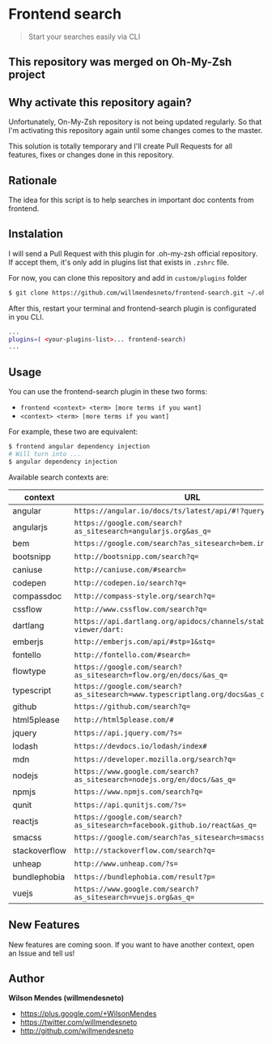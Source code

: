 # Frontend search

> Start your searches easily via CLI

## This repository was merged on Oh-My-Zsh project

## Why activate this repository again?

Unfortunately, On-My-Zsh repository is not being updated regularly. So that I'm activating this repository again until some changes comes to the master.

This solution is totally temporary and I'll create Pull Requests for all features, fixes or changes done in this repository.

## Rationale

The idea for this script is to help searches in important doc contents from frontend.

## Instalation

I will send a Pull Request with this plugin for .oh-my-zsh official repository. If accept them, it's only add in plugins list that exists in `.zshrc` file.

For now, you can clone this repository and add in `custom/plugins` folder

```bash
$ git clone https://github.com/willmendesneto/frontend-search.git ~/.oh-my-zsh/custom/plugins/frontend-search
```

After this, restart your terminal and frontend-search plugin is configurated in you CLI.

```bash
...
plugins=( <your-plugins-list>... frontend-search)
...
```

## Usage

You can use the frontend-search plugin in these two forms:

- `frontend <context> <term> [more terms if you want]`
- `<context> <term> [more terms if you want]`

For example, these two are equivalent:

```zsh
$ frontend angular dependency injection
# Will turn into ...
$ angular dependency injection
```

Available search contexts are:

| context       | URL                                                                         |
| ------------- | --------------------------------------------------------------------------- |
| angular       | `https://angular.io/docs/ts/latest/api/#!?query=`                           |
| angularjs     | `https://google.com/search?as_sitesearch=angularjs.org&as_q=`               |
| bem           | `https://google.com/search?as_sitesearch=bem.info&as_q=`                    |
| bootsnipp     | `http://bootsnipp.com/search?q=`                                            |
| caniuse       | `http://caniuse.com/#search=`                                               |
| codepen       | `http://codepen.io/search?q=`                                               |
| compassdoc    | `http://compass-style.org/search?q=`                                        |
| cssflow       | `http://www.cssflow.com/search?q=`                                          |
| dartlang      | `https://api.dartlang.org/apidocs/channels/stable/dartdoc-viewer/dart:`     |
| emberjs       | `http://emberjs.com/api/#stp=1&stq=`                                        |
| fontello      | `http://fontello.com/#search=`                                              |
| flowtype      | `https://google.com/search?as_sitesearch=flow.org/en/docs/&as_q=`           |
| typescript    | `https://google.com/search?as_sitesearch=www.typescriptlang.org/docs&as_q=` |
| github        | `https://github.com/search?q=`                                              |
| html5please   | `http://html5please.com/#`                                                  |
| jquery        | `https://api.jquery.com/?s=`                                                |
| lodash        | `https://devdocs.io/lodash/index#`                                          |
| mdn           | `https://developer.mozilla.org/search?q=`                                   |
| nodejs        | `https://www.google.com/search?as_sitesearch=nodejs.org/en/docs/&as_q=`     |
| npmjs         | `https://www.npmjs.com/search?q=`                                           |
| qunit         | `https://api.qunitjs.com/?s=`                                               |
| reactjs       | `https://google.com/search?as_sitesearch=facebook.github.io/react&as_q=`    |
| smacss        | `https://google.com/search?as_sitesearch=smacss.com&as_q=`                  |
| stackoverflow | `http://stackoverflow.com/search?q=`                                        |
| unheap        | `http://www.unheap.com/?s=`                                                 |
| bundlephobia  | `https://bundlephobia.com/result?p=`                                        |
| vuejs         | `https://www.google.com/search?as_sitesearch=vuejs.org&as_q=`               |

## New Features

New features are coming soon. If you want to have another context, open an Issue and tell us!

## Author

**Wilson Mendes (willmendesneto)**

- <https://plus.google.com/+WilsonMendes>
- <https://twitter.com/willmendesneto>
- <http://github.com/willmendesneto>
